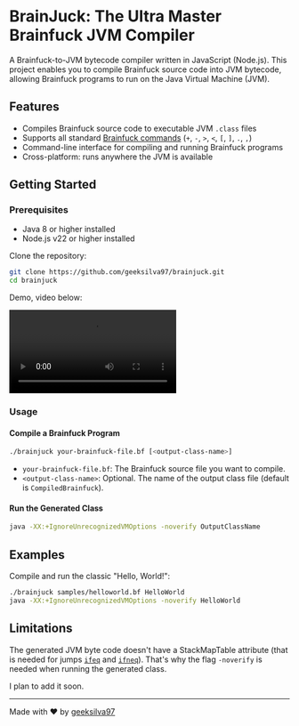 # BrainJuck: The Ultra Master Brainfuck JVM Compiler

A Brainfuck-to-JVM bytecode compiler written in JavaScript (Node.js). This project enables you to compile Brainfuck source code into JVM bytecode, allowing Brainfuck programs to run on the Java Virtual Machine (JVM).

## Features

- Compiles Brainfuck source code to executable JVM `.class` files
- Supports all standard [Brainfuck commands](https://github.com/sunjay/brainfuck/blob/master/brainfuck.md) (`+`, `-`, `>`, `<`, `[`, `]`, `.`, `,`)
- Command-line interface for compiling and running Brainfuck programs
- Cross-platform: runs anywhere the JVM is available

## Getting Started

### Prerequisites

- Java 8 or higher installed
- Node.js v22 or higher installed

Clone the repository:

```sh
git clone https://github.com/geeksilva97/brainjuck.git
cd brainjuck
```

Demo, video below:

<video src="demo.mp4" controls></video>

### Usage

#### Compile a Brainfuck Program

```sh
./brainjuck your-brainfuck-file.bf [<output-class-name>]
```

- `your-brainfuck-file.bf`: The Brainfuck source file you want to compile.
- `<output-class-name>`: Optional. The name of the output class file (default is `CompiledBrainfuck`).


#### Run the Generated Class

```sh
java -XX:+IgnoreUnrecognizedVMOptions -noverify OutputClassName
```

## Examples

Compile and run the classic "Hello, World!":

```sh
./brainjuck samples/helloworld.bf HelloWorld
java -XX:+IgnoreUnrecognizedVMOptions -noverify HelloWorld
```

## Limitations

The generated JVM byte code doesn't have a StackMapTable attribute (that is needed for jumps [`ifeq`][] and [`ifneq`][]). That's why the flag `-noverify` is needed when running the generated class.

I plan to add it soon.

[`ifeq`]: https://docs.oracle.com/javase/specs/jvms/se21/html/jvms-6.html#jvms-6.5.if_cond
[`ifneq`]: https://docs.oracle.com/javase/specs/jvms/se21/html/jvms-6.html#jvms-6.5.if_cond

---

Made with ❤️ by [geeksilva97](https://github.com/geeksilva97)
